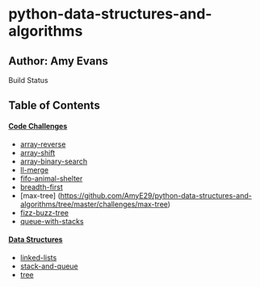 # python-data-structures-and-algorithms

## Author: Amy Evans
Build Status

## Table of Contents

#### [Code Challenges](https://github.com/AmyE29/python-data-structures-and-algorithms/tree/master/challenges)
   * [array-reverse](https://github.com/AmyE29/python-data-structures-and-algorithms/tree/master/challenges/array_reverse)
   * [array-shift](https://github.com/AmyE29/python-data-structures-and-algorithms/tree/master/challenges/array_shift)
   * [array-binary-search](https://github.com/AmyE29/python-data-structures-and-algorithms/tree/master/challenges/array_binary_search)
   * [ll-merge](https://github.com/AmyE29/python-data-structures-and-algorithms/tree/master/challenges/ll_merge)
   * [fifo-animal-shelter](https://github.com/AmyE29/python-data-structures-and-algorithms/tree/master/challenges/fifo_animal_shelter)
   * [breadth-first](https://github.com/AmyE29/python-data-structures-and-algorithms/tree/master/challenges/breadth_first)
   * [max-tree] (https://github.com/AmyE29/python-data-structures-and-algorithms/tree/master/challenges/max-tree)
   * [fizz-buzz-tree](https://github.com/AmyE29/python-data-structures-and-algorithms/tree/master/challenges/fizz_buzz_tree)
   * [queue-with-stacks](https://github.com/AmyE29/python-data-structures-and-algorithms/tree/master/challenges/queue_with_stacks)
   
#### [Data Structures](https://github.com/AmyE29/python-data-structures-and-algorithms/tree/master/Data-Structures)
   * [linked-lists](https://github.com/AmyE29/python-data-structures-and-algorithms/tree/master/Data-Structures/linked_list)
   * [stack-and-queue]( https://github.com/AmyE29/python-data-structures-and-algorithms/blob/master/Data-Structures/stacks_and_queues)
   * [tree](https://github.com/AmyE29/python-data-structures-and-algorithms/tree/master/Data-Structures/tree)
